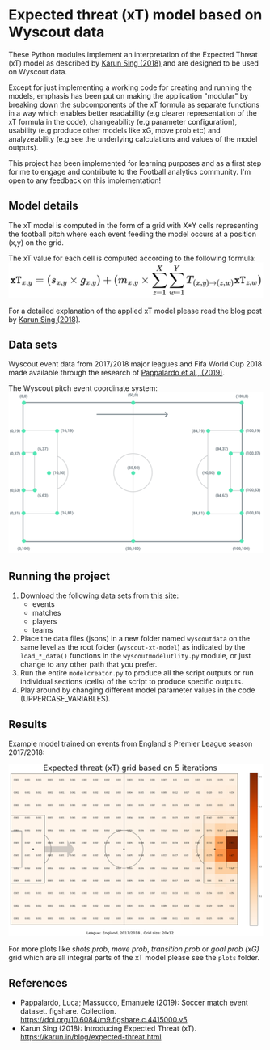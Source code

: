 # Expected threat (xT) model based on Wyscout data
These Python modules implement an interpretation of the Expected Threat (xT) model as described by [Karun Sing (2018)](https://karun.in/blog/expected-threat.html) and are designed to be used on Wyscout data.

Except for just implementing a working code for creating and running the models, emphasis has been put on making the application "modular" by breaking down the subcomponents of the xT formula as separate functions in a way which enables better readability (e.g clearer representation of the xT formula in the code), changeability (e.g parameter configuration), usability (e.g produce other models like xG, move prob etc) and analyzeability (e.g see the underlying calculations and values of the model outputs).

This project has been implemented for learning purposes and as a first step for me to engage and contribute to the Football analytics community. I'm open to any feedback on this implementation!

## Model details
The xT model is computed in the form of a grid with X*Y cells representing the football pitch where each event feeding the model occurs at a position (x,y) on the grid.

The xT value for each cell is computed according to the following formula:
![xT formula by Karun Singh](xT_formula.png)

For a detailed explanation of the applied xT model please read the blog post by [Karun Sing (2018)](https://karun.in/blog/expected-threat.html).

## Data sets
Wyscout event data from 2017/2018 major leagues and Fifa World Cup 2018 made available through the research of [Pappalardo et al., (2019)](https://doi.org/10.6084/m9.figshare.c.4415000.v5).

The Wyscout pitch event coordinate system:
![The Wyscout pitch coordinate system](WyscoutPitchCoordinates.png)

## Running the project
1. Download the following data sets from [this site](https://figshare.com/collections/Soccer_match_event_dataset/4415000/5):
    - events
    - matches
    - players
    - teams
2. Place the data files (jsons) in a new folder named `wyscoutdata` on the same level as the root folder (`wyscout-xt-model`) as indicated by the `load_*_data()` functions in the `wyscoutmodelutlity.py` module, or just change to any other path that you prefer.
3. Run the entire `modelcreator.py` to produce all the script outputs or run individual sections (cells) of the script to produce specific outputs.
4. Play around by changing different model parameter values in the code (UPPERCASE_VARIABLES).

## Results

Example model trained on events from England's Premier League season 2017/2018:

![England's Premier League season 2017/2018](plots/xt_grid_England.png)

For more plots like *shots prob*, *move prob*, *transition prob* or *goal prob (xG)* grid which are all integral parts of the xT model please see the `plots` folder.

## References
- Pappalardo, Luca; Massucco, Emanuele (2019): Soccer match event dataset. figshare. Collection. https://doi.org/10.6084/m9.figshare.c.4415000.v5
- Karun Sing (2018): Introducing Expected Threat (xT). https://karun.in/blog/expected-threat.html
